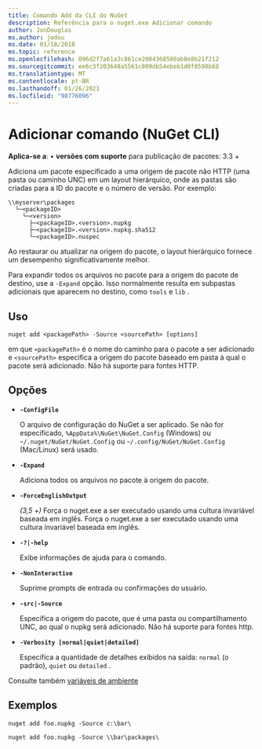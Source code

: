 ```yaml
---
title: Comando Add da CLI do NuGet
description: Referência para o nuget.exe Adicionar comando
author: JonDouglas
ms.author: jodou
ms.date: 01/18/2018
ms.topic: reference
ms.openlocfilehash: 096d2f7a61a3c861ce2084368500ab8e8b21f212
ms.sourcegitcommit: ee6c3f203648a5561c809db54ebeb1d0f0598b68
ms.translationtype: MT
ms.contentlocale: pt-BR
ms.lasthandoff: 01/26/2021
ms.locfileid: "98776096"
---
```

# <a name="add-command-nuget-cli"></a>Adicionar comando (NuGet CLI)

**Aplica-se a**: &bullet; **versões com suporte** para publicação de pacotes: 3.3 +

Adiciona um pacote especificado a uma origem de pacote não HTTP (uma pasta ou caminho UNC) em um layout hierárquico, onde as pastas são criadas para a ID do pacote e o número de versão. Por exemplo:

```
\\myserver\packages
  └─<packageID>
    └─<version>
      ├─<packageID>.<version>.nupkg
      ├─<packageID>.<version>.nupkg.sha512
      └─<packageID>.nuspec
```

Ao restaurar ou atualizar na origem do pacote, o layout hierárquico fornece um desempenho significativamente melhor.

Para expandir todos os arquivos no pacote para a origem do pacote de destino, use a `-Expand` opção. Isso normalmente resulta em subpastas adicionais que aparecem no destino, como `tools` e `lib` .

## <a name="usage"></a>Uso

```cli
nuget add <packagePath> -Source <sourcePath> [options]
```

em que `<packagePath>` é o nome do caminho para o pacote a ser adicionado e `<sourcePath>` especifica a origem do pacote baseado em pasta à qual o pacote será adicionado. Não há suporte para fontes HTTP.

## <a name="options"></a>Opções

- **`-ConfigFile`**

  O arquivo de configuração do NuGet a ser aplicado. Se não for especificado, `%AppData%\NuGet\NuGet.Config` (Windows) ou `~/.nuget/NuGet/NuGet.Config` ou `~/.config/NuGet/NuGet.Config` (Mac/Linux) será usado.

- **`-Expand`**

  Adiciona todos os arquivos no pacote à origem do pacote.

- **`-ForceEnglishOutput`**

  *(3,5 +)* Força o nuget.exe a ser executado usando uma cultura invariável baseada em inglês.
Força o nuget.exe a ser executado usando uma cultura invariável baseada em inglês.

- **`-?|-help`**

  Exibe informações de ajuda para o comando.

- **`-NonInteractive`**

  Suprime prompts de entrada ou confirmações do usuário.

- **`-src|-Source`**

   Especifica a origem do pacote, que é uma pasta ou compartilhamento UNC, ao qual o nupkg será adicionado. Não há suporte para fontes http.

- **`-Verbosity [normal|quiet|detailed]`**

  Especifica a quantidade de detalhes exibidos na saída: `normal` (o padrão), `quiet` ou `detailed` .

Consulte também [variáveis de ambiente](cli-ref-environment-variables.md)

## <a name="examples"></a>Exemplos

```cli
nuget add foo.nupkg -Source c:\bar\

nuget add foo.nupkg -Source \\bar\packages\
```
